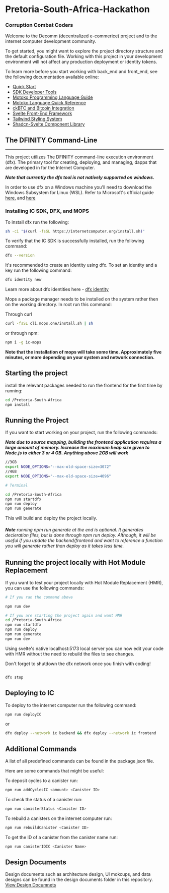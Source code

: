 # Pretoria-South-Africa-Hackathon 

### Corruption Combat Coders

Welcome to the Decomm (decentralized e-commerice) project and to the internet computer development community.

To get started, you might want to explore the project directory structure and the default configuration file. Working with this project in your development environment will not affect any production deployment or identity tokens.

To learn more before you start working with back_end and front_end, see the following documentation available online:

- [Quick Start](https://internetcomputer.org/docs/current/developer-docs/setup/deploy-locally)
- [SDK Developer Tools](https://internetcomputer.org/docs/current/developer-docs/setup/install)
- [Motoko Programming Language Guide](https://internetcomputer.org/docs/current/motoko/main/motoko)
- [Motoko Language Quick Reference](https://internetcomputer.org/docs/current/motoko/main/language-manual)
- [ckBTC and Bitcoin Integration](https://internetcomputer.org/docs/current/tutorials/developer-journey/level-4/4.3-ckbtc-and-bitcoin)
- [Svelte Front-End Framework](https://svelte.dev/)
- [Tailwind Styling System](https://tailwindcss.com/)
- [Shadcn-Svelte Component Library](https://www.shadcn-svelte.com/)


## The DFINITY Command-Line
____________________________________

This project utilizes The DFINITY command-line execution environment (dfx). The primary tool for creating, deploying, and managing, dapps that are developed in for the Internet Computer.


***Note that currently the dfx tool is not natively supported on windows.***

In order to use dfx on a Windows machine you'll need to download the Windows Subsystem for Linux (WSL). Refer to Microsoft's official guide [here](https://learn.microsoft.com/en-us/windows/wsl/install), and [here](https://learn.microsoft.com/en-us/windows/wsl/setup/environment)


### Installing IC SDK, DFX, and MOPS

To install dfx run the following:

```bash
sh -ci "$(curl -fsSL https://internetcomputer.org/install.sh)"
```

To verify that the IC SDK is successfully installed, run the following command:
```bash
dfx --version
```

It's recommended to create an identity using dfx. To set an identity and a key run the following command:

```bash
dfx identity new
```

Learn more about dfx identities here - [dfx identity](https://internetcomputer.org/docs/current/references/cli-reference/dfx-identity)

Mops a package manager needs to be installed on the system rather then on the working directory. In root run this command:

Through curl

```bash
curl -fsSL cli.mops.one/install.sh | sh
```

or through npm:

```bash
npm i -g ic-mops
```

**Note that the installation of mops will take some time. Approximately five minutes, or more depending on your system and network connection.**

## Starting the project

install the relevant packages needed to run the frontend for the first time by running:

```bash
cd /Pretoria-South-Africa
npm install
```


Running the Project
--------------------------------------

If you want to start working on your project, run the following commands:

***Note due to source mapping, building the frontend application requires a large amount of memory. Increase the maximum heap size given to Node.js to either 3 or 4 GB. Anything above 2GB will work***


```bash
//3GB
export NODE_OPTIONS="--max-old-space-size=3072"
//4GB
export NODE_OPTIONS="--max-old-space-size=4096"
```


```bash
# Terminal

cd /Pretoria-South-Africa
npm run startdfx
npm run deploy
npm run generate 
```


This will build and deploy the project locally. 

###### **Note** running npm run generate at the end is optional. It generates decleration files, but is done through npm run deploy. Although, it will be useful if you update the backend/frontend and want to reference a function you will generate rather than deploy as it takes less time.

## Running the project locally with Hot Module Replacement

If you want to test your project locally with Hot Module Replacement (HMR), you can use the following commands:

```bash
# If you ran the command above

npm run dev

# If you are starting the project again and want HMR
cd /Pretoria-South-Africa
npm run startdfx
npm run deploy
npm run generate
npm run dev
```

Using svelte's native localhost:5173 local server you can now edit your code with HMR without the need to rebuild the files to see changes.

Don't forget to shutdown the dfx network once you finish with coding!

```bash

dfx stop

```

## Deploying to IC

To deploy to the internet computer run the following command:

```bash
npm run deployIC
```

or

```bash
dfx deploy --network ic backend && dfx deploy --network ic frontend
```

## Additional Commands
A list of all predefined commands can be found in the package.json file.

Here are some commands that might be useful:

To deposit cycles to a canister run:

```bash
npm run addCyclesIC <amount> <Canister ID>
```

To check the status of a canister run:

```bash
npm run canisterStatus <Canister ID>
```
To rebuild a canisters on the internet computer run:

```bash
npm run rebuildCanister <Canister ID>
```

To get the ID of a canister from the canister name run:

```bash
npm run canisterIDIC <Canister Name>
```


## Design Documents

Design documents such as architecture design, UI mokcups, and data designs can be found in the design documents folder in this repository. [View Design Documnets]()
